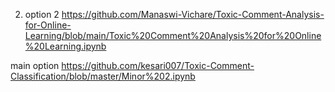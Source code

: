 2) option 2
https://github.com/Manaswi-Vichare/Toxic-Comment-Analysis-for-Online-Learning/blob/main/Toxic%20Comment%20Analysis%20for%20Online%20Learning.ipynb


main option
https://github.com/kesari007/Toxic-Comment-Classification/blob/master/Minor%202.ipynb
